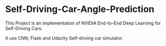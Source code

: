 # Self-Driving-Car-Angle-Prediction
This Project is an implementation of NVIDIA End-to-End Deep Learning for Self-Driving Cars.

It use CNN, Flask and Udacity Self-driving car simulator.
